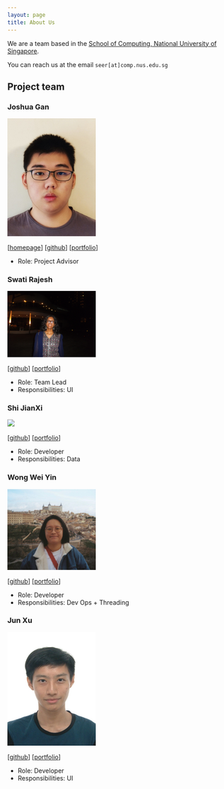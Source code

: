 ```yaml
---
layout: page
title: About Us
---
```


We are a team based in the [School of Computing, National University of Singapore](https://www.comp.nus.edu.sg).

You can reach us at the email `seer[at]comp.nus.edu.sg`

## Project team

### Joshua Gan

<img src="images/dragonesejosh.png" width="200px">

[[homepage](http://www.comp.nus.edu.sg/~damithch)]
[[github](https://github.com/dragonesejosh)]
[[portfolio](team/johndoe.md)]

* Role: Project Advisor

### Swati Rajesh

<img src="images/swatirajesh277.png" width="200px">

[[github](http://github.com/swatirajesh277)]
[[portfolio](team/johndoe.md)]

* Role: Team Lead
* Responsibilities: UI

### Shi JianXi

<img src="images/shijianxi.png" width="200px">

[[github](http://github.com/shijianxi)] [[portfolio](team/johndoe.md)]

* Role: Developer
* Responsibilities: Data

### Wong Wei Yin

<img src="images/weiwong834.png" width="200px">

[[github](http://github.com/weiwong834)]
[[portfolio](team/johndoe.md)]

* Role: Developer
* Responsibilities: Dev Ops + Threading

### Jun Xu

<img src="images/gekjunxu.png" width="200px">

[[github](http://github.com/gekjunxu)]
[[portfolio](team/johndoe.md)]

* Role: Developer
* Responsibilities: UI
